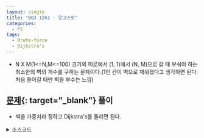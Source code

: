 ```yaml
---
layout: single
title: "BOJ 1261 - 알고스팟"
categories:
  - PS
tags:
  - Brute-force
  - Dijkstra's
---
```

- N X M(1<=N,M<=100) 크기의 미로에서 (1, 1)에서 (N, M)으로 갈 때 부숴야 하는 최소한의 벽의 개수를 구하는 문제이다.(1인 칸이 벽으로 채워졌다고 생각하면 된다. 처음 들어갈 때만 벽을 부수는 느낌)

## [문제](https://www.acmicpc.net/problem/1261){: target="_blank"} 풀이
- 벽을 가중치라 정하고 Dijkstra's를 돌리면 된다.

<details markdown="1">
<summary>소스코드</summary>
```cpp
//Brute-force
#include<bits/stdc++.h>
using namespace std;
typedef vector<int> vi;

int n, m;
bool mz[100][100], t[100][100];
int v[100][100];
void f(int ci, int cj, int w){
	if(mz[ci][cj]) w++;
	if(v[ci][cj]<=w) return;
	v[ci][cj]=w;
	if(ci==n && cj==m) return;
	if(ci>0) f(ci-1, cj, w);
	if(cj<m-1) f(ci, cj+1, w);
	if(ci<n-1) f(ci+1, cj, w);
	if(cj>0) f(ci, cj-1, w);
}

int main()
{
	string s;
	cin>>m>>n;
	for(int i=0;i<n;i++){
		getline(cin, s, '\n');
		while(s=="") getline(cin, s, '\n');
		for(int j=0;j<m;j++) mz[i][j]=s[j]-48;
	}
	for(int i=0;i<n;i++) for(int j=0;j<m;j++) v[i][j]=10000;
	f(0, 0, 0);
	cout<<v[n-1][m-1];
}

//Dijkstra's
#include<bits/stdc++.h>
#define F first
#define S second
using namespace std;
typedef pair<int, pair<int, int> > ppii;

int n, m;
int ww[100][100], di[4]={-1, 1, 0, 0}, dj[4]={0, 0, -1, 1};
bool mz[100][100];

int main()
{
	cin>>m>>n;
	for(int i=0;i<n;i++){
		char s[101];
		cin>>s;
		for(int j=0;j<m;j++) mz[i][j]=s[j]-48;
	}
	for(int i=0;i<n;i++) for(int j=0;j<m;j++) ww[i][j]=-10000;
	priority_queue<ppii, vector<ppii>> pq;
	ww[0][0]=0;
	pq.push({0, {0, 0}});
	while(!pq.empty()){
		int cw=pq.top().F, ci=pq.top().S.F, cj=pq.top().S.S;
		pq.pop();
		if(ww[ci][cj]>cw) continue;
		for(int i=0;i<4;i++){
			int ni=ci+di[i], nj=cj+dj[i], nw=cw-mz[ni][nj];
			if(ni>-1 && nj>-1 && ni<n && nj<m && ww[ni][nj]<nw){
				pq.push({nw, {ni, nj}});
				ww[ni][nj]=nw;
			}
		}
	}
	cout<<-ww[n-1][m-1];
}
```
</details>

## 풀고나서
- Brute-force를 연습하기 위해 풀었다가(500ms) 다른 사람들이 너무 빨리 풀어서 어떻게 풀었는지 보았다. 벽을 한 번 부수고 이동했다가 다시 부순 방으로 돌아올 일이 없기 때문에 다익스트라 알고리즘을 적용할 수 있다.

- `ws`가 c++ `keyword`인 것을 알게되었다.

- 다익스트라, priority_queue를 써도 메모리를 50% 덜쓰는 코드들이 있는데 봐도 무슨 차인지 모르겠다.